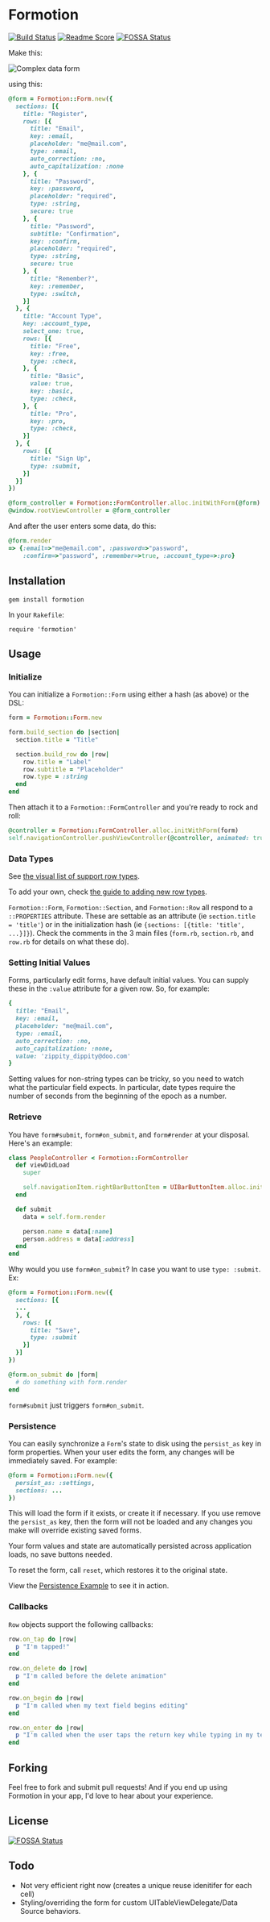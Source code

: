 # Formotion

[![Build Status](https://travis-ci.org/clayallsopp/formotion.png)](https://travis-ci.org/clayallsopp/formotion)
[![Readme Score](http://readme-score-api.herokuapp.com/score.svg?url=clayallsopp/formotion)](http://clayallsopp.github.io/readme-score?url=clayallsopp/formotion)
[![FOSSA Status](https://app.fossa.io/api/projects/git%2Bhttps%3A%2F%2Fgithub.com%2Fclayallsopp%2Fformotion.svg?size=small)](https://app.fossa.io/projects/git%2Bhttps%3A%2F%2Fgithub.com%2Fclayallsopp%2Fformotion?ref=badge_small)

Make this:

![Complex data form](http://i.imgur.com/TMwXI.png)

using this:

```ruby
@form = Formotion::Form.new({
  sections: [{
    title: "Register",
    rows: [{
      title: "Email",
      key: :email,
      placeholder: "me@mail.com",
      type: :email,
      auto_correction: :no,
      auto_capitalization: :none
    }, {
      title: "Password",
      key: :password,
      placeholder: "required",
      type: :string,
      secure: true
    }, {
      title: "Password",
      subtitle: "Confirmation",
      key: :confirm,
      placeholder: "required",
      type: :string,
      secure: true
    }, {
      title: "Remember?",
      key: :remember,
      type: :switch,
    }]
  }, {
    title: "Account Type",
    key: :account_type,
    select_one: true,
    rows: [{
      title: "Free",
      key: :free,
      type: :check,
    }, {
      title: "Basic",
      value: true,
      key: :basic,
      type: :check,
    }, {
      title: "Pro",
      key: :pro,
      type: :check,
    }]
  }, {
    rows: [{
      title: "Sign Up",
      type: :submit,
    }]
  }]
})

@form_controller = Formotion::FormController.alloc.initWithForm(@form)
@window.rootViewController = @form_controller
```

And after the user enters some data, do this:

```ruby
@form.render
=> {:email=>"me@email.com", :password=>"password", 
    :confirm=>"password", :remember=>true, :account_type=>:pro}
```

## Installation

`gem install formotion`

In your `Rakefile`:

`require 'formotion'`

## Usage

### Initialize

You can initialize a `Formotion::Form` using either a hash (as above) or the DSL:

```ruby
form = Formotion::Form.new

form.build_section do |section|
  section.title = "Title"

  section.build_row do |row|
    row.title = "Label"
    row.subtitle = "Placeholder"
    row.type = :string
  end
end
```

Then attach it to a `Formotion::FormController` and you're ready to rock and roll:

```ruby
@controller = Formotion::FormController.alloc.initWithForm(form)
self.navigationController.pushViewController(@controller, animated: true)
```

### Data Types

See [the visual list of support row types](https://github.com/clayallsopp/formotion/blob/master/LIST_OF_ROW_TYPES.md).

To add your own, check [the guide to adding new row types](https://github.com/clayallsopp/formotion/blob/master/NEW_ROW_TYPES.md).

`Formotion::Form`, `Formotion::Section`, and `Formotion::Row` all respond to a `::PROPERTIES` attribute. These are settable as an attribute (ie `section.title = 'title'`) or in the initialization hash (ie `{sections: [{title: 'title', ...}]}`). Check the comments in the 3 main files (`form.rb`, `section.rb`, and `row.rb` for details on what these do).

### Setting Initial Values

Forms, particularly edit forms, have default initial values. You can supply these in the `:value` attribute for a given row. So, for example:

```ruby
{
  title: "Email",
  key: :email,
  placeholder: "me@mail.com",
  type: :email,
  auto_correction: :no,
  auto_capitalization: :none,
  value: 'zippity_dippity@doo.com'
}
```

Setting values for non-string types can be tricky, so you need to watch what the particular field expects. In particular, date types require
the number of seconds from the beginning of the epoch as a number.

### Retrieve

You have `form#submit`, `form#on_submit`, and `form#render` at your disposal. Here's an example:

```ruby
class PeopleController < Formotion::FormController
  def viewDidLoad
    super

    self.navigationItem.rightBarButtonItem = UIBarButtonItem.alloc.initWithBarButtonSystemItem(UIBarButtonSystemItemSave, target:self, action:'submit')
  end

  def submit
    data = self.form.render

    person.name = data[:name]
    person.address = data[:address]
  end
end
```

Why would you use `form#on_submit`? In case you want to use `type: :submit`. Ex:

```ruby
@form = Formotion::Form.new({
  sections: [{
  ...
  }, {
    rows: [{
      title: "Save",
      type: :submit
    }]
  }]
})

@form.on_submit do |form|
  # do something with form.render
end
```

`form#submit` just triggers `form#on_submit`.

### Persistence

You can easily synchronize a `Form`'s state to disk using the `persist_as` key in form properties. When your user edits the form, any changes will be immediately saved. For example:

```ruby
@form = Formotion::Form.new({
  persist_as: :settings,
  sections: ...
})
```

This will load the form if it exists, or create it if necessary. If you use remove the `persist_as` key, then the form will not be loaded and any changes you make will override existing saved forms.

Your form values and state are automatically persisted across application loads, no save buttons needed.

To reset the form, call `reset`, which restores it to the original state.

View the [Persistence Example](./examples/Persistence) to see it in action.

### Callbacks

`Row` objects support the following callbacks:

```ruby
row.on_tap do |row|
  p "I'm tapped!"
end

row.on_delete do |row|
  p "I'm called before the delete animation"
end

row.on_begin do |row|
  p "I'm called when my text field begins editing"
end

row.on_enter do |row|
  p "I'm called when the user taps the return key while typing in my text field"
end
```
     
## Forking

Feel free to fork and submit pull requests! And if you end up using Formotion in your app, I'd love to hear about your experience.

## License

[![FOSSA Status](https://app.fossa.io/api/projects/git%2Bhttps%3A%2F%2Fgithub.com%2Fclayallsopp%2Fformotion.svg?size=large)](https://app.fossa.io/projects/git%2Bhttps%3A%2F%2Fgithub.com%2Fclayallsopp%2Fformotion?ref=badge_large)

## Todo

- Not very efficient right now (creates a unique reuse idenitifer for each cell)
- Styling/overriding the form for custom UITableViewDelegate/Data Source behaviors.
